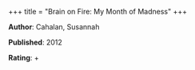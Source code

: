 +++
title = "Brain on Fire: My Month of Madness"
+++



**Author**: Cahalan, Susannah

**Published**: 2012

**Rating**: +